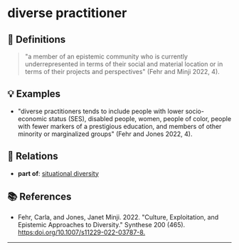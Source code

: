 # diverse practitioner

## 📖 Definitions

> "a member of an epistemic community who is currently underrepresented in terms of their social and material location or in terms of their projects and perspectives"  (Fehr and Minji 2022, 4).

## 💡 Examples

- "diverse practitioners tends to include people with lower socio-economic status (SES), disabled people, women, people of color, people with fewer markers of a prestigious education, and members of other minority or marginalized groups"  (Fehr and Jones 2022, 4).

## 🔗 Relations

- **part of**: [situational diversity](./situational-diversity.md)

## 📚 References

- Fehr, Carla, and Jones, Janet Minji. 2022. "Culture, Exploitation, and Epistemic Approaches to Diversity." Synthese 200 (465). [https:doi.org/10.1007/s11229-022-03787-8.](https://doi.org/10.1007/s11229-022-03787-8)

---

<script src="https://giscus.app/client.js"
                data-repo="natesheehan/conceptcartography"
                data-repo-id="R_kgDOPB5QiQ"
                data-category="General"
                data-category-id="DIC_kwDOPB5Qic4CsAxd"
                data-mapping="pathname"
                data-strict="0"
                data-reactions-enabled="1"
                data-emit-metadata="0"
                data-input-position="bottom"
                data-theme="catppuccin_mocha"
                data-lang="en"
                crossorigin="anonymous"
                async>
        </script>
        
